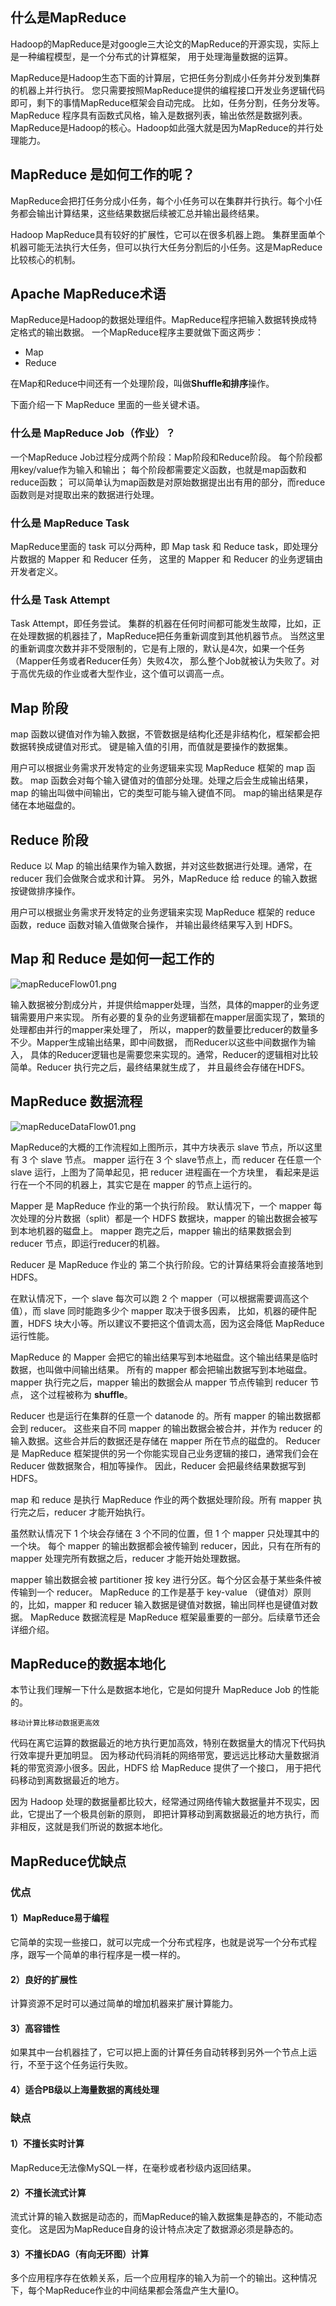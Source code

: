 ## 什么是MapReduce

Hadoop的MapReduce是对google三大论文的MapReduce的开源实现，实际上是一种编程模型，是一个分布式的计算框架，
用于处理海量数据的运算。

MapReduce是Hadoop生态下面的计算层，它把任务分割成小任务并分发到集群的机器上并行执行。
您只需要按照MapReduce提供的编程接口开发业务逻辑代码即可，剩下的事情MapReduce框架会自动完成。
比如，任务分割，任务分发等。MapReduce 程序具有函数式风格，输入是数据列表，输出依然是数据列表。
MapReduce是Hadoop的核心。Hadoop如此强大就是因为MapReduce的并行处理能力。

## MapReduce 是如何工作的呢？

MapReduce会把打任务分成小任务，每个小任务可以在集群并行执行。每个小任务都会输出计算结果，这些结果数据后续被汇总并输出最终结果。

Hadoop MapReduce具有较好的扩展性，它可以在很多机器上跑。
集群里面单个机器可能无法执行大任务，但可以执行大任务分割后的小任务。这是MapReduce比较核心的机制。

## Apache MapReduce术语

MapReduce是Hadoop的数据处理组件。MapReduce程序把输入数据转换成特定格式的输出数据。
一个MapReduce程序主要就做下面这两步：
* Map
* Reduce

在Map和Reduce中间还有一个处理阶段，叫做**Shuffle和排序**操作。

下面介绍一下 MapReduce 里面的一些关键术语。

### 什么是 MapReduce Job（作业）？
一个MapReduce Job过程分成两个阶段：Map阶段和Reduce阶段。
每个阶段都用key/value作为输入和输出；
每个阶段都需要定义函数，也就是map函数和reduce函数；
可以简单认为map函数是对原始数据提出出有用的部分，而reduce函数则是对提取出来的数据进行处理。

### 什么是 MapReduce Task
MapReduce里面的 task 可以分两种，即 Map task 和 Reduce task，即处理分片数据的 Mapper 和 Reducer 任务，
这里的 Mapper 和 Reducer 的业务逻辑由开发者定义。

### 什么是 Task Attempt
Task Attempt，即任务尝试。
集群的机器在任何时间都可能发生故障，比如，正在处理数据的机器挂了，MapReduce把任务重新调度到其他机器节点。
当然这里的重新调度次数并非不受限制的，它是有上限的，默认是4次，如果一个任务（Mapper任务或者Reducer任务）失败4次，
那么整个Job就被认为失败了。对于高优先级的作业或者大型作业，这个值可以调高一点。

## Map 阶段
map 函数以键值对作为输入数据，不管数据是结构化还是非结构化，框架都会把数据转换成键值对形式。
键是输入值的引用，而值就是要操作的数据集。

用户可以根据业务需求开发特定的业务逻辑来实现 MapReduce 框架的 map 函数。
map 函数会对每个输入键值对的值部分处理。处理之后会生成输出结果，map 的输出叫做中间输出，它的类型可能与输入键值不同。
map的输出结果是存储在本地磁盘的。

## Reduce 阶段
Reduce 以 Map 的输出结果作为输入数据，并对这些数据进行处理。通常，在 reducer 我们会做聚合或求和计算。
另外，MapReduce 给 reduce 的输入数据按键做排序操作。

用户可以根据业务需求开发特定的业务逻辑来实现 MapReduce 框架的 reduce 函数，reduce 函数对输入值做聚合操作，
并输出最终结果写入到 HDFS。

## Map 和 Reduce 是如何一起工作的

![mapReduceFlow01.png](img/01/mapReduceFlow01.png)

输入数据被分割成分片，并提供给mapper处理，当然，具体的mapper的业务逻辑需要用户来实现。
所有必要的复杂的业务逻辑都在mapper层面实现了，繁琐的处理都由并行的mapper来处理了，
所以，mapper的数量要比reducer的数量多不少。Mapper生成输出结果，即中间数据， 而Reducer以这些中间数据作为输入，
具体的Reducer逻辑也是需要您来实现的。通常，Reducer的逻辑相对比较简单。Reducer 执行完之后，最终结果就生成了，
并且最终会存储在HDFS。

## MapReduce 数据流程

![mapReduceDataFlow01.png](img/01/mapReduceDataFlow01.png)

MapReduce的大概的工作流程如上图所示，其中方块表示 slave 节点，所以这里有 3 个 slave 节点。 
mapper 运行在 3 个 slave节点上，而 reducer 在任意一个slave 运行，上图为了简单起见，把 reducer 进程画在一个方块里，
看起来是运行在一个不同的机器上，其实它是在 mapper 的节点上运行的。

Mapper 是 MapReduce 作业的第一个执行阶段。
默认情况下，一个 mapper 每次处理的分片数据（split）都是一个 HDFS 数据块，mapper 的输出数据会被写到本地机器的磁盘上。
mapper 跑完之后，mapper 输出的结果数据会到 reducer 节点，即运行reducer的机器。

Reducer 是 MapReduce 作业的 第二个执行阶段。它的计算结果将会直接落地到HDFS。

在默认情况下，一个 slave 每次可以跑 2 个 mapper（可以根据需要调高这个值），而 slave 同时能跑多少个 mapper 取决于很多因素，
比如，机器的硬件配置，HDFS 块大小等。所以建议不要把这个值调太高，因为这会降低 MapReduce 运行性能。

MapReduce 的 Mapper 会把它的输出结果写到本地磁盘。这个输出结果是临时数据，也叫做中间输出结果。
所有的 mapper 都会把输出数据写到本地磁盘。mapper 执行完之后，mapper 输出的数据会从 mapper 节点传输到 reducer 节点，
这个过程被称为 **shuffle**。

Reducer 也是运行在集群的任意一个 datanode 的。所有 mapper 的输出数据都会到 reducer。
这些来自不同 mapper 的输出数据会被合并，并作为 reducer 的输入数据。这些合并后的数据还是存储在 mapper 所在节点的磁盘的。
Reducer 是 MapReduce 框架提供的另一个你能实现自己业务逻辑的接口，通常我们会在 Reducer 做数据聚合，相加等操作。
因此，Reducer 会把最终结果数据写到 HDFS。

map 和 reduce 是执行 MapReduce 作业的两个数据处理阶段。所有 mapper 执行完之后，reducer 才能开始执行。

虽然默认情况下 1 个块会存储在 3 个不同的位置，但 1 个 mapper 只处理其中的一个块。
每个 mapper 的输出数据都会被传输到 reducer，因此，只有在所有的 mapper 处理完所有数据之后，reducer 才能开始处理数据。

mapper 输出数据会被 partitioner 按 key 进行分区。每个分区会基于某些条件被传输到一个 reducer。
MapReduce 的工作是基于 key-value （键值对）原则的，比如，mapper 和 reducer 输入数据是键值对数据，输出同样也是键值对数据。
MapReduce 数据流程是 MapReduce 框架最重要的一部分。后续章节还会详细介绍。

## MapReduce的数据本地化

本节让我们理解一下什么是数据本地化，它是如何提升 MapReduce Job 的性能的。
```text
移动计算比移动数据更高效
```
代码在离它运算的数据最近的地方执行更加高效，特别在数据量大的情况下代码执行效率提升更加明显。
因为移动代码消耗的网络带宽，要远远比移动大量数据消耗的带宽资源小很多。因此，HDFS 给 MapReduce 提供了一个接口，
用于把代码移动到离数据最近的地方。

因为 Hadoop 处理的数据量都比较大，经常通过网络传输大数据量并不现实，因此，它提出了一个极具创新的原则，
即把计算移动到离数据最近的地方执行，而非相反，这就是我们所说的数据本地化。

## MapReduce优缺点

### 优点
#### 1）MapReduce易于编程

它简单的实现一些接口，就可以完成一个分布式程序，也就是说写一个分布式程序，跟写一个简单的串行程序是一模一样的。

#### 2）良好的扩展性

计算资源不足时可以通过简单的增加机器来扩展计算能力。

#### 3）高容错性

如果其中一台机器挂了，它可以把上面的计算任务自动转移到另外一个节点上运行，不至于这个任务运行失败。

#### 4）适合PB级以上海量数据的离线处理

### 缺点

#### 1）不擅长实时计算

MapReduce无法像MySQL一样，在毫秒或者秒级内返回结果。

#### 2）不擅长流式计算

流式计算的输入数据是动态的，而MapReduce的输入数据集是静态的，不能动态变化。
这是因为MapReduce自身的设计特点决定了数据源必须是静态的。

#### 3）不擅长DAG（有向无环图）计算

多个应用程序存在依赖关系，后一个应用程序的输入为前一个的输出。这种情况下，每个MapReduce作业的中间结果都会落盘产生大量IO。

